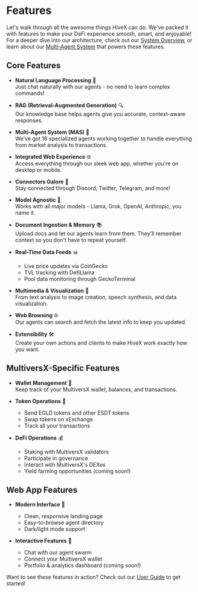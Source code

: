 # Features

Let's walk through all the awesome things HiveX can do. We've packed it with features to make your DeFi experience smooth, smart, and enjoyable! For a deeper dive into our architecture, check out our [System Overview](./system-overview.md), or learn about our [Multi-Agent System](./multi-agent-system.md) that powers these features.

## Core Features

- **Natural Language Processing** 💬  
  Just chat naturally with our agents - no need to learn complex commands!

- **RAG (Retrieval-Augmented Generation)** 🔍  
  Our knowledge base helps agents give you accurate, context-aware responses.

- **Multi-Agent System (MAS)** 🤖  
  We've got 18 specialized agents working together to handle everything from market analysis to transactions.

- **Integrated Web Experience** 🌐  
  Access everything through our sleek web app, whether you're on desktop or mobile.

- **Connectors Galore** 🔌  
  Stay connected through Discord, Twitter, Telegram, and more!

- **Model Agnostic** 🧠  
  Works with all major models - Llama, Grok, OpenAI, Anthropic, you name it.

- **Document Ingestion & Memory** 📚  
  Upload docs and let our agents learn from them. They'll remember context so you don't have to repeat yourself.

- **Real-Time Data Feeds** 📊  
  - Live price updates via CoinGecko
  - TVL tracking with DefiLlama
  - Pool data monitoring through GeckoTerminal

- **Multimedia & Visualization** 🎨  
  From text analysis to image creation, speech synthesis, and data visualization.

- **Web Browsing** 🌐  
  Our agents can search and fetch the latest info to keep you updated.

- **Extensibility** 🛠️  
  Create your own actions and clients to make HiveX work exactly how you want.

## MultiversX-Specific Features

- **Wallet Management** 👛  
  Keep track of your MultiversX wallet, balances, and transactions.

- **Token Operations** 💸  
  - Send EGLD tokens and other ESDT tokens
  - Swap tokens on xExchange
  - Track all your transactions

- **DeFi Operations** 💰  
  - Staking with MultiversX validators
  - Participate in governance
  - Interact with MultiversX's DEXes
  - Yield farming opportunities (coming soon!)

## Web App Features

- **Modern Interface** 🎨  
  - Clean, responsive landing page
  - Easy-to-browse agent directory
  - Dark/light mode support

- **Interactive Features** 🤖  
  - Chat with our agent swarm
  - Connect your MultiversX wallet
  - Portfolio & analytics dashboard (coming soon!)

Want to see these features in action? Check out our [User Guide](user-guide.md) to get started!
